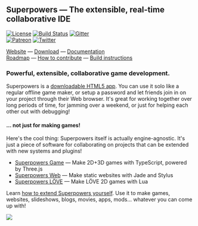 ## Superpowers — The extensible, real-time collaborative IDE

[![License](https://img.shields.io/badge/license-ISC-blue.svg)](https://github.com/superpowers/superpowers-core/blob/master/LICENSE.txt)
[![Build Status](https://travis-ci.org/superpowers/superpowers-core.svg?branch=master)](https://travis-ci.org/superpowers/superpowers-core)
[![Gitter](https://img.shields.io/gitter/room/superpowers/dev.svg)](https://gitter.im/superpowers/dev)  
[![Patreon](https://img.shields.io/badge/patreon-support%20us-brightgreen.svg)](https://www.patreon.com/SparklinLabs)
[![Twitter](https://img.shields.io/twitter/follow/SuperpowersDev.svg?style=social)](https://twitter.com/SuperpowersDev)

[Website](http://superpowers-html5.com/) —
[Download](https://sparklinlabs.itch.io/superpowers) —
[Documentation](http://docs.superpowers-html5.com/)  
[Roadmap](http://docs.superpowers-html5.com/en/development/roadmap) —
[How to contribute](http://docs.superpowers-html5.com/en/development/how-to-contribute) —
[Build instructions](http://docs.superpowers-html5.com/en/development/building-superpowers)

### Powerful, extensible, collaborative game development.

Superpowers is a [downloadable HTML5 app](http://superpowers-html5.com/). You can use it solo like a regular offline game maker,
or setup a password and let friends join in on your project through their Web browser.
It's great for working together over long periods of time, for jamming over a weekend,
or just for helping each other out with debugging!

#### ... not just for making games!

Here's the cool thing: Superpowers itself is actually engine-agnostic.
It's just a piece of software for collaborating on projects that can be extended with new systems and plugins!

 * [Superpowers Game](https://github.com/superpowers/superpowers-game) — Make 2D+3D games with TypeScript, powered by Three.js
 * [Superpowers Web](http://github.com/superpowers/superpowers-web) — Make static websites with Jade and Stylus
 * [Superpowers LÖVE](https://github.com/superpowers/superpowers-love2d) — Make LÖVE 2D games with Lua

Learn [how to extend Superpowers yourself](http://docs.superpowers-html5.com/en/development/extending-superpowers).
Use it to make games, websites, slideshows, blogs, movies, apps, mods... whatever you can come up with!

![](http://i.imgur.com/g4iNlEn.png)
